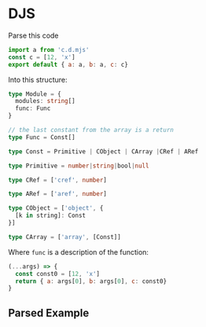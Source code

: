 # DJS

Parse this code

```js
import a from 'c.d.mjs'
const c = [12, 'x']
export default { a: a, b: a, c: c}
```

Into this structure:

```ts
type Module = {
  modules: string[]
  func: Func
}

// the last constant from the array is a return
type Func = Const[]

type Const = Primitive | CObject | CArray |CRef | ARef 

type Primitive = number|string|bool|null

type CRef = ['cref', number]

type ARef = ['aref', number]

type CObject = ['object', {
  [k in string]: Const
}]

type CArray = ['array', [Const]]
```

Where `func` is a description of the function:

```js
(...args) => {
  const const0 = [12, 'x']
  return { a: args[0], b: args[0], c: const0}
}
```

## Parsed Example

```js

```
